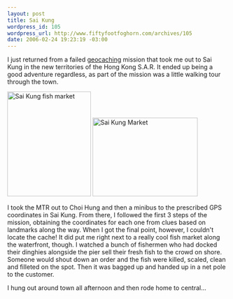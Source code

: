 ```yaml
--- 
layout: post
title: Sai Kung
wordpress_id: 105
wordpress_url: http://www.fiftyfootfoghorn.com/archives/105
date: 2006-02-24 19:23:19 -03:00
---
```

I just returned from a failed <a href="http://www.geocaching.com">geocaching</a> mission that took me out to Sai Kung in the new territories of the Hong Kong S.A.R. It ended up being a good adventure regardless, as part of the mission was a little walking tour through the town.

<a href="http://flickr.com/photos/fiftyfeet/103742744"><img src="http://static.flickr.com/25/103742744_9d1518608c_m.jpg" border="0" alt="Sai Kung fish market" width="191" height="240" /></a> <a href="http://flickr.com/photos/fiftyfeet/103743996"><img src="http://static.flickr.com/19/103743996_9929d7e30c_m.jpg" border="0" alt="Sai Kung Market" width="240" height="180" /></a>

I took the MTR out to Choi Hung and then a minibus to the prescribed GPS coordinates in Sai Kung. From there, I followed the first 3 steps of the mission, obtaining the coordinates for each one from clues based on landmarks along the way. When I got the final point, however, I couldn't locate the cache! It did put me right next to a really cool fish market along the waterfront, though. I watched a bunch of fishermen who had docked their dinghies alongside the pier sell their fresh fish to the crowd on shore. Someone would shout down an order and the fish were killed, scaled, clean and filleted on the spot. Then it was bagged up and handed up in a net pole to the customer.

I hung out around town all afternoon and then rode home to central...
